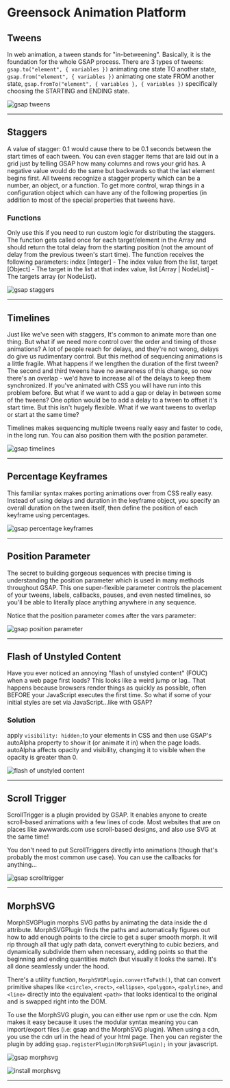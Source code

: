 # Greensock Animation Platform

<div class="grid-section" id="tweens">
<div class="content">

## Tweens

In web animation, a tween stands for "in-betweening". Basically, it is the foundation for the whole GSAP process. There are 3 types of tweens: `gsap.to("element", { variables })` animating one state TO another state, `gsap.from("element", { variables })` animating one state FROM another state, `gsap.fromTo("element", { variables }, { variables })` specifically choosing the STARTING and ENDING state.

</div>
<div class="image">

![gsap tweens](/code/tweens.webp)

</div>
</div>

---

<div class="grid-section" id="staggers">
<div class="content">

## Staggers

A value of stagger: 0.1 would cause there to be 0.1 seconds between the start times of each tween. You can even stagger items that are laid out in a grid just by telling GSAP how many columns and rows your grid has. A negative value would do the same but backwards so that the last element begins first. All tweens recognize a stagger property which can be a number, an object, or a function. To get more control, wrap things in a configuration object which can have any of the following properties (in addition to most of the special properties that tweens have.

### Functions

Only use this if you need to run custom logic for distributing the staggers. The function gets called once for each target/element in the Array and should return the total delay from the starting position (not the amount of delay from the previous tween's start time). The function receives the following parameters: index [Integer] - The index value from the list, target [Object] - The target in the list at that index value, list [Array | NodeList] - The targets array (or NodeList).

</div>
<div class="image">

![gsap staggers](/code/staggers.webp)

</div>
</div>

---

<div class="grid-section" id="timelines">
<div class="content">

## Timelines

Just like we've seen with staggers, It's common to animate more than one thing. But what if we need more control over the order and timing of those animations? A lot of people reach for delays, and they're not wrong, delays do give us rudimentary control. But this method of sequencing animations is a little fragile. What happens if we lengthen the duration of the first tween? The second and third tweens have no awareness of this change, so now there's an overlap - we'd have to increase all of the delays to keep them synchronized. If you've animated with CSS you will have run into this problem before. But what if we want to add a gap or delay in between some of the tweens? One option would be to add a delay to a tween to offset it's start time. But this isn't hugely flexible. What if we want tweens to overlap or start at the same time?

Timelines makes sequencing multiple tweens really easy and faster to code, in the long run. You can also position them with the position parameter.

</div>
<div class="image">

![gsap timelines](/code/timelines.webp)

</div>
</div>

---

<div class="grid-section" id="percentage">
<div class="content">

## Percentage Keyframes

This familiar syntax makes porting animations over from CSS really easy. Instead of using delays and duration in the keyframe object, you specify an overall duration on the tween itself, then define the position of each keyframe using percentages.

</div>
<div class="image">

![gsap percentage keyframes](/code/keyframes.webp)

</div>
</div>

---

<div class="grid-section" id="position">
<div class="content">

## Position Parameter

The secret to building gorgeous sequences with precise timing is understanding the position parameter which is used in many methods throughout GSAP. This one super-flexible parameter controls the placement of your tweens, labels, callbacks, pauses, and even nested timelines, so you'll be able to literally place anything anywhere in any sequence.

Notice that the position parameter comes after the vars parameter:

</div>
<div class="image">

![gsap position parameter](/code/position.webp)

</div>
</div>

---

<div class="grid-section" id="fouc">
<div class="content">

## Flash of Unstyled Content

Have you ever noticed an annoying "flash of unstyled content" (FOUC) when a web page first loads? This looks like a weird jump or lag.. That happens because browsers render things as quickly as possible, often BEFORE your JavaScript executes the first time. So what if some of your initial styles are set via JavaScript...like with GSAP?

### Solution

apply `visibility: hidden;`to your elements in CSS and then use GSAP's autoAlpha property to show it (or animate it in) when the page loads. autoAlpha affects opacity and visibility, changing it to visible when the opacity is greater than 0.

</div>
<div class="image">

![flash of unstyled content](/code/fouc.webp)

</div>
</div>

---

<div class="grid-section" id="scrolltrigger">
<div class="content">

## Scroll Trigger

ScrollTrigger is a plugin provided by GSAP. It enables anyone to create scroll-based animations with a few lines of code. Most websites that are on places like awwwards.com use scroll-based designs, and also use SVG at the same time!

You don't need to put ScrollTriggers directly into animations (though that's probably the most common use case). You can use the callbacks for anything...

</div>
<div class="image">

![gsap scrolltrigger](/code/scrolltrigger.webp)

</div>
</div>

---

<div class="grid-section" id="morphsvg">
<div class="content">

## MorphSVG

MorphSVGPlugin morphs SVG paths by animating the data inside the d attribute. MorphSVGPlugin finds the paths and automatically figures out how to add enough points to the circle to get a super smooth morph. It will rip through all that ugly path data, convert everything to cubic beziers, and dynamically subdivide them when necessary, adding points so that the beginning and ending quantities match (but visually it looks the same). It's all done seamlessly under the hood.

There's a utility function, `MorphSVGPlugin.convertToPath()`, that can convert primitive shapes like `<circle>`, `<rect>`, `<ellipse>`, `<polygon>`, `<polyline>`, and `<line>` directly into the equivalent `<path>` that looks identical to the original and is swapped right into the DOM.

To use the MorphSVG plugin, you can either use npm or use the cdn. Npm makes it easy because it uses the modular syntax meaning you can import/export files (i.e: gsap and the MorphSVG plugin). When using a cdn, you use the cdn url in the head of your html page. Then you can register the plugin by adding `gsap.registerPlugin(MorphSVGPlugin);` in your javascript.

</div>
<div class="image">

![gsap morphsvg](/code/morphsvg.webp)

![install morphsvg](/code/morphsvg-install.webp)

</div>
</div>

---

<script>
	import './md.css';
	import Subheading from './Subheading.svelte';
</script>

<style>
	:global(img) {
		display: block;
		margin-left: auto;
		margin-right: auto;
		max-width: 100%;
	}
</style>
